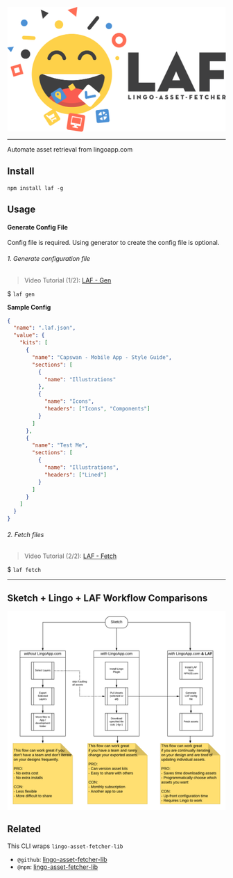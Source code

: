 ![LAF_logo](./docs/images/logo/HQ.png)

---

Automate asset retrieval from lingoapp.com

## Install

```
npm install laf -g
```

## Usage

#### Generate Config File

Config file is required.
Using generator to create the config file is optional.

###### 1. Generate configuration file

> Video Tutorial (1/2): [LAF - Gen](https://youtu.be/J3UH4K_Nu0g)

\$ `laf gen`

**Sample Config**

```json
{
  "name": ".laf.json",
  "value": {
    "kits": [
      {
        "name": "Capswan - Mobile App - Style Guide",
        "sections": [
          {
            "name": "Illustrations"
          },
          {
            "name": "Icons",
            "headers": ["Icons", "Components"]
          }
        ]
      },
      {
        "name": "Test Me",
        "sections": [
          {
            "name": "Illustrations",
            "headers": ["Lined"]
          }
        ]
      }
    ]
  }
}
```

###### 2. Fetch files

> Video Tutorial (2/2): [LAF - Fetch](https://youtu.be/AeN6RgTHCyQ)

\$ `laf fetch`

---

## Sketch + Lingo + LAF Workflow Comparisons

![LAF_Workflow_Comparison.png](./docs/LAF_Workflow_Comparison.png)

## Related

This CLI wraps `lingo-asset-fetcher-lib`

- `@github`: [lingo-asset-fetcher-lib](https://github.com/servexyz/lingo-asset-fetcher-lib)
- `@npm`: [lingo-asset-fetcher-lib](https://www.npmjs.com/package/laf-lib)

